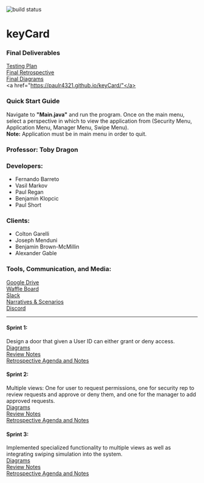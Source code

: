 ![build status](https://circleci.com/gh/paulr4321/keyCard.png?circle-token=circle-token "Master Build Status")

# keyCard

<h3> Final Deliverables </h3>

<a href="https://docs.google.com/document/d/1LjkzfjKhdIN14BgzggfcQQPC5W1GYXOi0ZTB1sEKCJM/edit?usp=sharing">Testing Plan</a> <br>
<a href="https://docs.google.com/document/d/1rjryRx4Jz7yd7Djz8XQqli0mmcw_d5RPO905zWnB_vU/edit?usp=sharing" target="_blank">Final Retrospective</a> <br>
<a href="https://drive.google.com/open?id=1EDkZycf_1BW1ZnJm8VLXCtqtDzGzQrTp">Final Diagrams</a> <br>
<a href="https://paulr4321.github.io/keyCard/"</a> <br>

<h3>Quick Start Guide</h3>

Navigate to <b>"Main.java"</b> and run the program. Once on the main menu, select a perspective
in which to view the application from (Security Menu, Application Menu, Manager Menu, Swipe Menu).
<br>
<b>Note:</b> Application must be in main menu in order to quit.

<h3>Professor: Toby Dragon</h3>

<h3>Developers:</h3>

<ul>
  <li>Fernando Barreto</li>
  <li>Vasil Markov</li>
  <li>Paul Regan</li>
  <li>Benjamin Klopcic</li>
  <li>Paul Short</li>
</ul>

<h3>Clients:</h3>

<ul>
  <li>Colton Garelli</li>
  <li>Joseph Menduni</li>
  <li>Benjamin Brown-McMillin</li>
  <li>Alexander Gable</li>
</ul>

<h3>Tools, Communication, and Media:</h3>

<a href="https://drive.google.com/open?id=1lJ2khFk3V6X8tz4FlRm16Vi0ld-8amAa">Google Drive</a> <br>
<a href="https://waffle.io/paulr4321/keyCard" target="_blank">Waffle Board</a> <br>
<a href="https://ezclapboyz.slack.com/messages/C9JNNDYH3/" target="_blank">Slack</a> <br>
<a href="https://docs.google.com/document/d/1GgZdVfYEUbkyT8Jr53fQ21ojwOsOdY-uOHtklbvks50/edit?usp=sharing" target="_blank">Narratives & Scenarios</a> <br>
<a href="https://discord.gg/WJAECsm">Discord</a> <br>

<hr>

<h4>Sprint 1:</h4> Design a door that given a User ID can either grant or deny access. <br>
<a href="https://drive.google.com/open?id=1ioKrIsPzj_Qx1S29JXjQ8oasrmSkIhZ8">Diagrams</a> <br>
<a href="https://docs.google.com/document/d/1iCmnYO0t3EkE7W1LOHyIvmM276L2LTNH41HdcP9hfNE/edit?usp=sharing">Review Notes</a> <br>
<a href="https://docs.google.com/document/d/1Tb0tsgK87yBSG3024-oeEL2KwOporxNpCx1GOIYB81s/edit?usp=sharing">Retrospective Agenda and Notes</a> <br>

<h4>Sprint 2:</h4> Multiple views: One for user to request permissions, one for security rep to review requests and approve or deny them, and one for the manager to add approved requests.<br>
<a href="https://drive.google.com/open?id=10qDAGomSN0yZDXwBpHtdP1y3IK7lVqkg">Diagrams</a> <br>
<a href="https://docs.google.com/document/d/1IzJgSj2vcdEQp0K_ol4MOgQOs62ouJOgfKnZA9E3lRw/edit?usp=sharing">Review Notes</a> <br>
<a href="https://docs.google.com/document/d/1Cn7M8kBUx1TLvQu708VXMkk76jaqTJ9g0m6dPkJHpEE/edit?usp=sharing">Retrospective Agenda and Notes</a> <br>

<h4>Sprint 3:</h4> Implemented specialized functionality to multiple views as well as integrating swiping simulation into the system. <br>
<a href="https://drive.google.com/open?id=1EDkZycf_1BW1ZnJm8VLXCtqtDzGzQrTp">Diagrams</a> <br>
<a href="https://docs.google.com/document/d/1stRDuOXCBOykKsJPTpP5tyZ-BFwNHzQz4ciUIMBKUMM/edit?usp=sharing">Review Notes</a> <br>
<a href="https://docs.google.com/document/d/1rjryRx4Jz7yd7Djz8XQqli0mmcw_d5RPO905zWnB_vU/edit?usp=sharing">Retrospective Agenda and Notes</a> <br>
